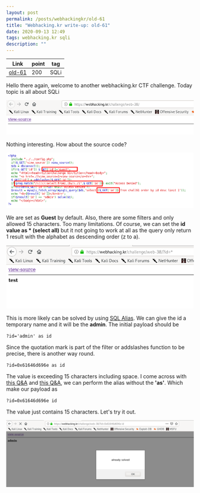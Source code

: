 ```yaml
---
layout: post
permalink: /posts/webhackingkr/old-61
title: "Webhacking.kr write-up: old-61"
date: 2020-09-13 12:49
tags: webhacking.kr sqli
description: ""
---
```


Link | point | tag
-----|-------|----
[old-61](https://webhacking.kr/challenge/web-38/) | 200 | SQLi

Hello there again, welcome to another webhacking.kr CTF challenge. Today topic is all about SQLi

![question](/assets/images/webhackingkr/2020-09-13-old-61/1.png)

Nothing interesting. How about the source code?

![source](/assets/images/webhackingkr/2020-09-13-old-61/2.png)

We are set as **Guest** by default. Also, there are some filters and only allowed 15 characters. Too many limitations. Of course, we can set the **id value as * (select all)** but it not going to work at all as the query only return 1 result with the alphabet as descending order (z to a).

![not work](/assets/images/webhackingkr/2020-09-13-old-61/3.png)

This is more likely can be solved by using [SQL Alias](https://www.w3schools.com/sql/sql_alias.asp). We can give the id a temporary name and it will be the **admin**. The initial payload should be

```
?id='admin' as id
```

Since the quotation mark is part of the filter or addslashes function to be precise, there is another way round.

```
?id=0x61646d696e as id
```

The value is exceeding 15 characters including space. I come across with [this Q&A](https://stackoverflow.com/questions/53601879/using-alias-without-as) and [this Q&A](https://dba.stackexchange.com/questions/95765/alias-using-as-and-without-using-as/95777),  we can perform the alias without the **'as'**. Which make our payload as

```
?id=0x61646d696e id
```

The value just contains 15 characters. Let's try it out.

![solve](/assets/images/webhackingkr/2020-09-13-old-61/4.png)
